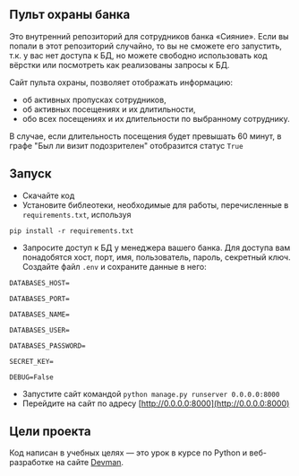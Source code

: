 ## Пульт охраны банка

Это внутренний репозиторий для сотрудников банка «Сияние». Если вы попали в этот репозиторий случайно, то вы не сможете его запустить, т.к. у вас нет доступа к БД, но можете свободно использовать код вёрстки или посмотреть как реализованы запросы к БД.

Сайт пульта охраны, позволяет отображать информацию:
- об активных пропусках сотрудников, 
- об активных посещениях и их длитильности, 
- обо всех посещениях и их длительности по выбранному сотруднику.

В случае, если длительность посещения будет превышать 60 минут, в графе "Был ли визит подозрителен" отобразится статус `True`

## Запуск

- Скачайте код
- Установите библеотеки, необходимые для работы, перечисленные в `requirements.txt`, используя 

`pip install -r requirements.txt`
- Запросите доступ к БД у менеджера вашего банка. Для доступа вам понадобятся хост, порт, имя, пользователь, пароль, секретный ключ. Создайте файл `.env` и сохраните данные в него:

```
DATABASES_HOST=

DATABASES_PORT=

DATABASES_NAME=

DATABASES_USER=

DATABASES_PASSWORD=

SECRET_KEY=

DEBUG=False

```

- Запустите сайт командой `python manage.py runserver 0.0.0.0:8000`
- Перейдите на сайт по адресу [http://0.0.0.0:8000](http://0.0.0.0:8000)

## Цели проекта

Код написан в учебных целях — это урок в курсе по Python и веб-разработке на сайте [Devman](https://dvmn.org).
